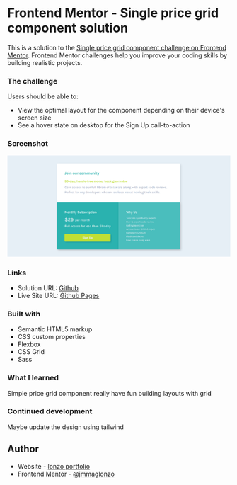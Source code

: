 # Frontend Mentor - Single price grid component solution

This is a solution to the [Single price grid component challenge on Frontend Mentor](https://www.frontendmentor.io/challenges/single-price-grid-component-5ce41129d0ff452fec5abbbc). Frontend Mentor challenges help you improve your coding skills by building realistic projects.

### The challenge

Users should be able to:

- View the optimal layout for the component depending on their device's screen size
- See a hover state on desktop for the Sign Up call-to-action

### Screenshot

![](./images/Screenshot%202023-09-26%20154945.png)

### Links

- Solution URL: [Github](https://github.com/jmmaglonzo/Single-price-grid-component)
- Live Site URL: [Github Pages](https://jmmaglonzo.github.io/Single-price-grid-component/)

### Built with

- Semantic HTML5 markup
- CSS custom properties
- Flexbox
- CSS Grid
- Sass

### What I learned

Simple price grid component really have fun building layouts with grid

### Continued development

Maybe update the design using tailwind

## Author

- Website - [lonzo portfolio](https://jmmaglonzo.github.io/Portfolio/)
- Frontend Mentor - [@jmmaglonzo](https://www.frontendmentor.io/profile/jmmaglonzo)

